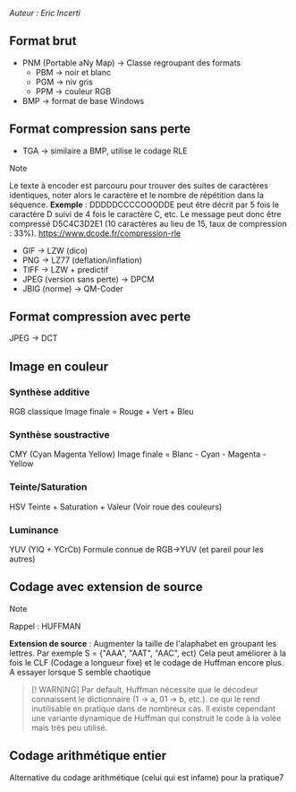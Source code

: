 *Auteur : Eric Incerti*
## Format brut
- PNM (Portable aNy Map) -> Classe regroupant des formats
	- PBM -> noir et blanc
	- PGM -> niv gris
	- PPM -> couleur RGB
- BMP -> format de base Windows 
## Format compression sans perte
- TGA -> similaire a BMP, utilise le codage RLE
> [!NOTE]
> Le texte à encoder est parcouru pour trouver des suites de caractères identiques, noter alors le caractère et le nombre de répétition dans la séquence.
> **Exemple** : DDDDDCCCCOOODDE peut être décrit par 5 fois le caractère D suivi de 4 fois le caractère C, etc. Le message peut donc être compressé D5C4C3D2E1 (10 caractères au lieu de 15, taux de compression : 33%).
> https://www.dcode.fr/compression-rle

- GIF -> LZW (dico)
- PNG -> LZ77 (deflation/inflation)
- TIFF -> LZW + predictif
- JPEG (version sans perte) -> DPCM
- JBIG (norme) -> QM-Coder
## Format compression avec perte
JPEG -> DCT
## Image en couleur
### Synthèse additive
RGB classique
Image finale = Rouge + Vert + Bleu
### Synthèse soustractive
CMY (Cyan Magenta Yellow)
Image finale = Blanc - Cyan - Magenta - Yellow
### Teinte/Saturation
HSV
Teinte + Saturation  + Valeur (Voir roue des couleurs)
### Luminance
YUV (YIQ + YCrCb)
Formule connue de RGB->YUV (et pareil pour les autres)
## Codage avec extension de source
> [!NOTE]
> Rappel : HUFFMAN

**Extension de source** : Augmenter la taille de l'alaphabet en groupant les lettres. Par exemple S = {"AAA", "AAT", "AAC", ect}
Cela peut améliorer à la fois le CLF (Codage a longueur fixe) et le codage de Huffman encore plus.
A essayer lorsque S semble chaotique
> [! WARNING]
> Par default, Huffman nécessite que le décodeur connaissent le dictionnaire (1 -> a, 01 -> b, etc.). ce qui le rend inutilisable en pratique dans de nombreux cas.
> Il existe cependant une variante dynamique de Huffman qui construit le code à la volée mais très peu utilisé.

## Codage arithmétique entier
Alternative du codage arithmétique (celui qui est infame) pour la pratique7
